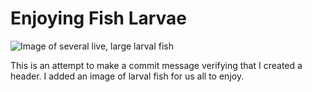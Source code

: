 # Enjoying Fish Larvae

![Image of several live, large larval fish](https://www.frankbaensch.com/wp-content/uploads/2017/04/larval-fish-project-20170405-103541.jpg)

















This is an attempt to make a commit message verifying that I created a header.
I added an image of larval fish for us all to enjoy.
